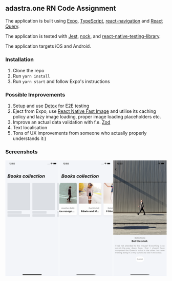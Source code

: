 ## adastra.one RN Code Assignment
The application is built using [Expo](https://docs.expo.dev/), [TypeScript](https://www.typescriptlang.org/), [react-navigation](https://reactnavigation.org/) and [React Query](https://react-query-v3.tanstack.com/).

The application is tested with [Jest](https://jestjs.io/), [nock](https://github.com/nock/nock), and [react-native-testing-library](https://testing-library.com/docs/react-native-testing-library/intro/).

The application targets iOS and Android.

### Installation
1. Clone the repo
2. Run `yarn install`
3. Run `yarn start` and follow Expo's instructions

### Possible Improvements
1. Setup and use [Detox](https://github.com/wix/detox) for E2E testing
2. Eject from Expo, use [React Native Fast Image](https://github.com/DylanVann/react-native-fast-image) and utilise its caching policy and lazy image loading, proper image loading placeholders etc.
3. Improve an actual data validation with f.e. [Zod](https://github.com/colinhacks/zod)
4. Text localisation
5. Tons of UX improvements from someone who actually properly understands it:)

### Screenshots
![](assets/screenshots.png)
